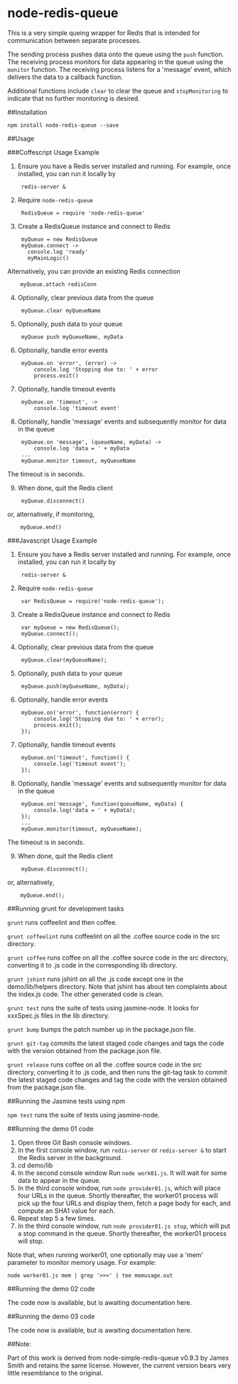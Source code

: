 node-redis-queue
=======

This is a very simple queing wrapper for Redis that is intended for communication between separate processes.

The sending process pushes data onto the queue using the `push` function. The receiving process monitors for data
appearing in the queue using the `monitor` function. The receiving process listens for a 'message' event, which
delivers the data to a callback function.

Additional functions include `clear` to clear the queue and `stopMonitoring` to indicate that no further monitoring
is desired.

##Installation

    npm install node-redis-queue --save

##Usage

###Coffescript Usage Example

1. Ensure you have a Redis server installed and running. For example, once installed, you can run it locally by

        redis-server &

2. Require `node-redis-queue`

        RedisQueue = require 'node-redis-queue'

3. Create a RedisQueue instance and connect to Redis

        myQueue = new RedisQueue  
        myQueue.connect ->
          console.log 'ready'
          myMainLogic()

  Alternatively, you can provide an existing Redis connection

        myQueue.attach redisConn

4. Optionally, clear previous data from the queue

        myQueue.clear myQueueName

5. Optionally, push data to your queue

        myQueue push myQueueName, myData

6. Optionally, handle error events

        myQueue.on 'error', (error) ->  
            console.log 'Stopping due to: ' + error  
            process.exit()

7. Optionally, handle timeout events

        myQueue.on 'timeout', ->  
            console.log 'timeout event'

8. Optionally, handle 'message' events and subsequently monitor for data in the queue

        myQueue.on 'message', (queueName, myData) ->  
            console.log 'data = ' + myData 
        ...  
        myQueue.monitor timeout, myQueueName

  The timeout is in seconds.

9. When done, quit the Redis client

        myQueue.disconnect()

  or, alternatively, if monitoring,

        myQueue.end()

###Javascript Usage Example

1. Ensure you have a Redis server installed and running. For example, once installed, you can run it locally by

        redis-server &

2. Require `node-redis-queue`

        var RedisQueue = require('node-redis-queue');


3. Create a RedisQueue instance and connect to Redis

        var myQueue = new RedisQueue();  
        myQueue.connect();

4. Optionally, clear previous data from the queue

        myQueue.clear(myQueueName);

5. Optionally, push data to your queue

        myQueue.push(myQueueName, myData);

6. Optionally, handle error events

        myQueue.on('error', function(error) {  
            console.log('Stopping due to: ' + error);  
            process.exit();
        });

7. Optionally, handle timeout events

        myQueue.on('timeout', function() {  
            console.log('timeout event');
        });

8. Optionally, handle 'message' events and subsequently monitor for data in the queue

        myQueue.on('message', function(queueName, myData) {  
            console.log('data = ' + myData); 
        });
        ...  
        myQueue.monitor(timeout, myQueueName);

  The timeout is in seconds.

9. When done, quit the Redis client

        myQueue.disconnect();

  or, alternatively,

        myQueue.end();

##Running grunt for development tasks

`grunt` runs coffeelint and then coffee.

`grunt coffeelint` runs coffeelint on all the .coffee source code in the src directory.

`grunt coffee` runs coffee on all the .coffee source code in the src directory, converting it to .js code in the
corresponding lib directory.

`grunt jshint` runs jshint on all the .js code except one in the demo/lib/helpers directory. Note that jshint has about
ten complaints about the index.js code. The other generated code is clean.

`grunt test` runs the suite of tests using jasmine-node. It looks for xxxSpec.js files in the lib directory.

`grunt bump` bumps the patch number up in the package.json file.

`grunt git-tag` commits the latest staged code changes and tags the code with the version obtained from the package.json file.

`grunt release` runs coffee on all the .coffee source code in the src directory, converting it to .js code, and
then runs the git-tag task to commit the latest staged code changes and tag the code with the version obtained from the
package.json file.

##Running the Jasmine tests using npm

`npm test` runs the suite of tests using jasmine-node.

##Running the demo 01 code

1. Open three Git Bash console windows.
2. In the first console window, run `redis-server` or `redis-server &` to start the Redis server in the background.
3. cd demo/lib
4. In the second console window Run `node work01.js`. It will wait for some data to appear in the queue.
5. In the third console window, run `node provider01.js`, which will place four URLs in the queue. Shortly
   thereafter, the worker01 process will pick up the four URLs and display them, fetch a page body for each, and compute an SHA1 value for each.
6. Repeat step 5 a few times.
7. In the third console window, run `node provider01.js stop`, which will put a stop command in the queue. Shortly
   thereafter, the worker01 process will stop.

Note that, when running worker01, one optionally may use a 'mem' parameter to monitor memory usage. For example:

`node worker01.js mem | grep '>>>' | tee memusage.out`

##Running the demo 02 code

The code now is available, but is awaiting documentation here.

##Running the demo 03 code

The code now is available, but is awaiting documentation here.

##Note:

Part of this work is derived from node-simple-redis-queue v0.9.3 by James Smith and
retains the same license. However, the current version bears very little resemblance
to the original.
